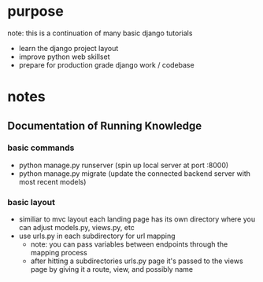 # purpose
note: this is a continuation of many basic django tutorials

- learn the django project layout
- improve python web skillset
- prepare for production grade django work / codebase
 

# notes 

## Documentation of Running Knowledge

### basic commands
- python manage.py runserver (spin up local server at port :8000)
- python manage.py migrate (update the connected backend server with most recent models)

### basic layout
- similiar to mvc layout each landing page has its own directory where you can adjust models.py, views.py, etc
- use urls.py in each subdirectory for url mapping
    - note: you can pass variables between endpoints through the mapping process
    - after hitting a subdirectories urls.py page it's passed to the views page by giving it a route, view, and possibly name